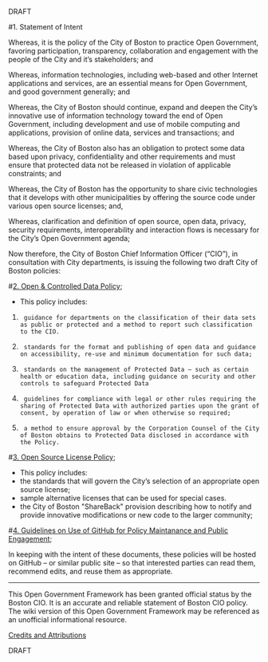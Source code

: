 DRAFT

#1. Statement of Intent

Whereas, it is the policy of the City of Boston to practice Open Government, favoring participation, transparency, collaboration and engagement with the people of the City and it’s stakeholders; and

Whereas, information technologies, including web-based and other Internet applications and services, are an essential means for Open Government, and good government generally; and

Whereas, the City of Boston should continue, expand and deepen the City’s innovative use of information technology toward the end of Open Government, including development and use of mobile computing and applications, provision of online data, services and transactions; and

Whereas, the City of Boston also has an obligation to protect some data based upon privacy, confidentiality and other requirements and must ensure that protected data not be released in violation of applicable constraints; and

Whereas, the City of Boston has the opportunity to share civic technologies that it develops with other municipalities by offering the source code under various open source licenses; and, 

Whereas, clarification and definition of open source, open data, privacy, security requirements, interoperability and interaction flows is necessary for the City’s Open Government agenda;

Now therefore, the City of Boston Chief Information Officer (“CIO”), in consultation with City departments, is issuing the following two draft City of Boston policies:

#[2. Open & Controlled Data Policy](OpenAndControlledDataPolicy.md);

- This policy includes:
 1.      guidance for departments on the classification of their data sets as public or protected and a method to report such classification to the CIO. 
 2.      standards for the format and publishing of open data and guidance on accessibility, re-use and minimum documentation for such data;
 3.      standards on the management of Protected Data – such as certain health or education data, including guidance on security and other controls to safeguard Protected Data
 4.      guidelines for compliance with legal or other rules requiring the sharing of Protected Data with authorized parties upon the grant of consent, by operation of law or when otherwise so required;
 5.      a method to ensure approval by the Corporation Counsel of the City of Boston obtains to Protected Data disclosed in accordance with the Policy.
 
#[3. Open Source License Policy](OpenSourceLicenseGuidelines.md);


- This policy includes:
 - the standards that will govern the City’s selection of an appropriate open source license;
 - sample alternative licenses that can be used for special cases.
 - the City of Boston "ShareBack" provision describing how to notify and provide innovative modifications or new code to the larger community;

#[4. Guidelines on Use of GitHub for Policy Maintanance and Public Engagement](GitPol.md);


In keeping with the intent of these documents, these policies will be hosted on GitHub – or similar public site – so that interested parties can read them, recommend edits, and reuse them as appropriate.

-------

This Open Government Framework has been granted official status by the Boston CIO. It is an accurate and reliable statement of Boston CIO policy. The wiki version of this Open Government Framework may be referenced as an unofficial informational resource.

[Credits and Attributions](credits.md)


DRAFT
